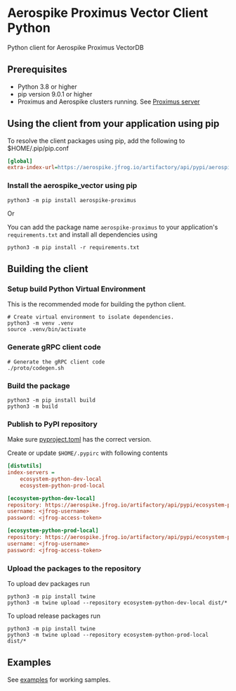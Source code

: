 # Aerospike Proximus Vector Client Python
Python client for Aerospike Proximus VectorDB

## Prerequisites
 - Python 3.8 or higher
 - pip version 9.0.1 or higher
 - Proximus and Aerospike clusters running. See [Proximus server](https://github.com/citrusleaf/proximus/tree/main/server#aerospike-proximus-server)


## Using the client from your application using pip
To resolve the client packages using pip, add the following to $HOME/.pip/pip.conf

```ini
[global]
extra-index-url=https://aerospike.jfrog.io/artifactory/api/pypi/aerospike-pypi-dev/simple
```

### Install the aerospike_vector using pip
```shell
python3 -m pip install aerospike-proximus
```
Or 

You can add the package name `aerospike-proximus` to your application's `requirements.txt` and install all dependencies using
```shell
python3 -m pip install -r requirements.txt
```

## Building the client
### Setup build Python Virtual Environment
This is the recommended mode for building the python client.

```shell
# Create virtual environment to isolate dependencies.
python3 -m venv .venv
source .venv/bin/activate
```

### Generate gRPC client code
```shell
# Generate the gRPC client code
./proto/codegen.sh
```

### Build the package
```shell
python3 -m pip install build
python3 -m build
```

### Publish to PyPI repository
Make sure [pyproject.toml](pyproject.toml) has the correct version.

Create or update `$HOME/.pypirc` with following contents

```ini
[distutils]
index-servers = 
    ecosystem-python-dev-local
    ecosystem-python-prod-local

[ecosystem-python-dev-local]
repository: https://aerospike.jfrog.io/artifactory/api/pypi/ecosystem-python-dev-local
username: <jfrog-username>
password: <jfrog-access-token>

[ecosystem-python-prod-local]
repository: https://aerospike.jfrog.io/artifactory/api/pypi/ecosystem-python-prod-local
username: <jfrog-username>
password: <jfrog-access-token>
```

### Upload the packages to the repository

To upload dev packages run
```shell
python3 -m pip install twine
python3 -m twine upload --repository ecosystem-python-dev-local dist/*
```

To upload release packages run
```shell
python3 -m pip install twine
python3 -m twine upload --repository ecosystem-python-prod-local dist/*
```

## Examples

See [examples](https://github.com/aerospike/proximus-examples) for working samples.
